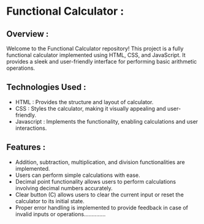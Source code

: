 # Functional Calculator :

## Overview :
Welcome to the Functional Calculator repository! This project is a fully functional calculator implemented using HTML, CSS, and JavaScript. It provides a sleek and user-friendly interface for performing basic arithmetic operations.

## Technologies Used :
- HTML : Provides the structure and layout of calculator.
- CSS : Styles the calculator, making it visually appealing and user-friendly.
- Javascript : Implements the functionality, enabling calculations and user interactions.

## Features :
- Addition, subtraction, multiplication, and division functionalities are implemented.
- Users can perform simple calculations with ease.
- Decimal point functionality allows users to perform calculations involving decimal numbers accurately.
- Clear button (C) allows users to clear the current input or reset the calculator to its initial state.
- Proper error handling is implemented to provide feedback in case of invalid inputs or operations..............
